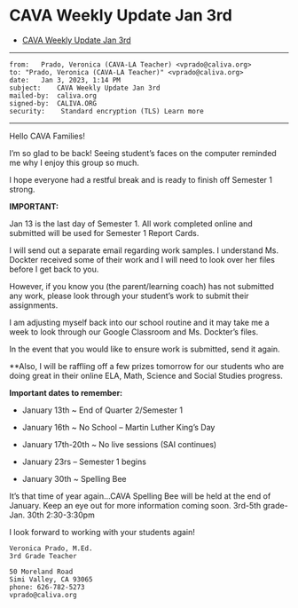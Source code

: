 # CAVA Weekly Update Jan 3rd

-   [CAVA Weekly Update Jan 3rd](https://mail.google.com/mail/u/1/#inbox/FMfcgzGrbtxTSgfXkngjnTgpHbjfdQKj)

---

```
from:	Prado, Veronica (CAVA-LA Teacher) <vprado@caliva.org>
to:	"Prado, Veronica (CAVA-LA Teacher)" <vprado@caliva.org>
date:	Jan 3, 2023, 1:14 PM
subject:	CAVA Weekly Update Jan 3rd
mailed-by:	caliva.org
signed-by:	CALIVA.ORG
security:	 Standard encryption (TLS) Learn more
```

---

Hello CAVA Families!

I’m so glad to be back! Seeing student’s faces on the computer reminded me why I enjoy this group so much.

I hope everyone had a restful break and is ready to finish off Semester 1 strong.

**IMPORTANT:**

Jan 13 is the last day of Semester 1. All work completed online and submitted will be used for Semester 1 Report Cards.

I will send out a separate email regarding work samples. I understand Ms. Dockter received some of their work and I will need to look over her files before I get back to you.

However, if you know you (the parent/learning coach) has not submitted any work, please look through your student’s work to submit their assignments.

I am adjusting myself back into our school routine and it may take me a week to look through our Google Classroom and Ms. Dockter’s files.

In the event that you would like to ensure work is submitted, send it again.

**Also, I will be raffling off a few prizes tomorrow for our students who are doing great in their online ELA, Math, Science and Social Studies progress.

**Important dates to remember:**

*   January 13th ~ End of Quarter 2/Semester 1

*   January 16th ~ No School – Martin Luther King’s Day

*   January 17th-20th ~ No live sessions (SAI continues)

*   January 23rs – Semester 1 begins

*   January 30th ~ Spelling Bee

It’s that time of year again…CAVA Spelling Bee will be held at the end of January. Keep an eye out for more information coming soon.   3rd-5th grade- Jan. 30th 2:30-3:30pm

I look forward to working with your students again!

```
Veronica Prado, M.Ed.
3rd Grade Teacher

50 Moreland Road
Simi Valley, CA 93065
phone: 626-782-5273
vprado@caliva.org
```

 
